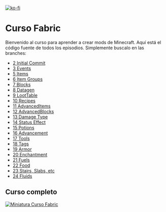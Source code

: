 [![ko-fi](https://ko-fi.com/img/githubbutton_sm.svg)](https://ko-fi.com/T6T3VTGE4)

# Curso Fabric

Bienvenido al curso para aprender a crear mods de Minecraft. Aquí está el código fuente de todos los episodios. Simplemente buscalo en las branches:

- [2 Initial Commit](https://github.com/polv-dev/curso-fabric/tree/2-Initial-Commit)
- [3 Events](https://github.com/polv-dev/curso-fabric/tree/3-Events)
- [5 Items](https://github.com/polv-dev/curso-fabric/tree/5-Items)
- [6 Item Groups](https://github.com/polv-dev/curso-fabric/tree/6-Item-Groups)
- [7 Blocks](https://github.com/polv-dev/curso-fabric/tree/7-Blocks)
- [8 Datagen](https://github.com/polv-dev/curso-fabric/tree/8-Datagen)
- [9 LootTable](https://github.com/polv-dev/curso-fabric/tree/9-LootTable)
- [10 Recipes](https://github.com/polv-dev/curso-fabric/tree/10-Recipes)
- [11 AdvancedItems](https://github.com/polv-dev/curso-fabric/tree/11-AdvancedItems)
- [12 AdvancedBlocks](https://github.com/polv-dev/curso-fabric/tree/12-AdvancedBlocks)
- [13 Damage Type](https://github.com/polv-dev/curso-fabric/tree/13-Damage-Type)
- [14 Status Effect](https://github.com/polv-dev/curso-fabric/tree/14-Status-Effect)
- [15 Potions](https://github.com/polv-dev/curso-fabric/tree/15-Potions)
- [16 Advancement](https://github.com/polv-dev/curso-fabric/tree/16-Advancement)
- [17 Tools](https://github.com/polv-dev/curso-fabric/tree/17-Tools)
- [18 Tags](https://github.com/polv-dev/curso-fabric/tree/18-Tags)
- [19 Armor](https://github.com/polv-dev/curso-fabric/tree/19-Armor)
- [20 Enchantment](https://github.com/polv-dev/curso-fabric/tree/20-Enchantment)
- [21 Fuels](https://github.com/polv-dev/curso-fabric/tree/21-Fuels)
- [22 Food](https://github.com/polv-dev/curso-fabric/tree/22-Food)
- [23 Stairs, Slabs, etc](https://github.com/polv-dev/curso-fabric/tree/23-Stairs,-Slabs,-etc)
- [24 Fluids](https://github.com/polv-dev/curso-fabric/tree/24-Fluids)

## Curso completo

[![Miniatura Curso Fabric](https://i.ytimg.com/vi/5Sh5Uk8lxK4/maxresdefault.jpg)](https://www.youtube.com/watch?v=5Sh5Uk8lxK4&list=PLhaUVX9fqdCYKSEHAP4nIr3-tyXOiirg7&index=1)
